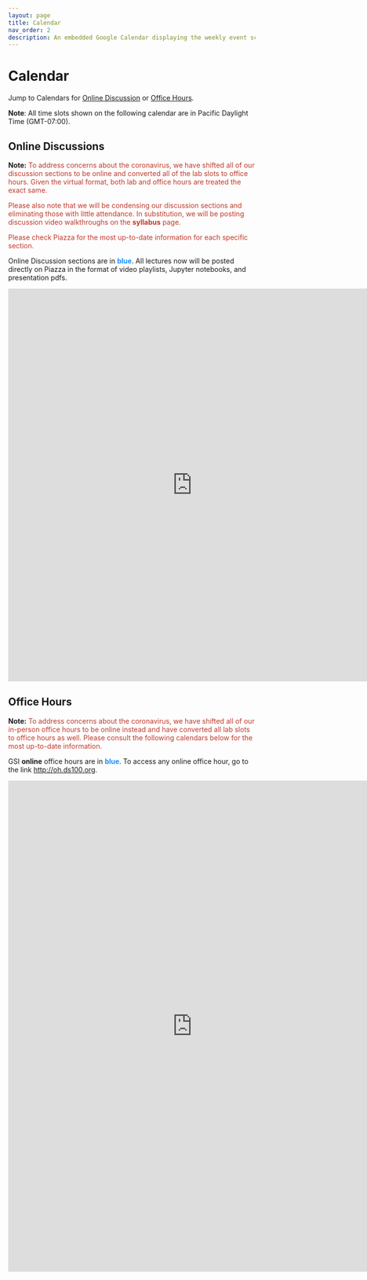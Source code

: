 ```yaml
---
layout: page
title: Calendar
nav_order: 2
description: An embedded Google Calendar displaying the weekly event schedule.
---
```


# Calendar

Jump to Calendars for [Online Discussion](#dll) or [Office Hours](#oh).

**Note**: All time slots shown on the following calendar are in Pacific Daylight Time (GMT-07:00).

<style>
.fc table {
  margin-bottom: 0;
}
</style>
<a name = 'dll'></a>

## Online Discussions

**Note:** <span style="color:#C0392B">To address concerns about the coronavirus, we have shifted all of our discussion sections to be online and converted all of the lab slots to office hours. Given the virtual format, both lab and office hours are treated the exact same. <span>

<span style="color:#C0392B">Please also note that we will be condensing our discussion sections and eliminating those with little attendance. In substitution, we will be posting discussion video walkthroughs on the **syllabus** page.</span>

<span style="color:#C0392B">Please check Piazza for the most up-to-date information for each specific section.</span>

Online Discussion sections are in <span style="color:DodgerBlue">**blue**</span>. All lectures now will be posted directly on Piazza in the format of video playlists, Jupyter notebooks, and presentation pdfs.

<iframe src="https://calendar.google.com/calendar/embed?height=800&amp;wkst=1&amp;bgcolor=%23ffffff&amp;ctz=America%2FLos_Angeles&amp;src=YmVya2VsZXkuZWR1XzFxOG1tNGxzaTRhdHZyYWlrdDZya2dsYzhnQGdyb3VwLmNhbGVuZGFyLmdvb2dsZS5jb20&amp;color=%234285F4&amp;mode=WEEK&amp;title=%20" style="border-width:0" width="750" height="800" frameborder="0" scrolling="no"></iframe>
<br>

<a name = 'oh'></a>

## Office Hours

<a name = 'loc'></a>
**Note:** <span style="color:#C0392B">To address concerns about the coronavirus, we have shifted all of our in-person office hours to be online instead and have converted all lab slots to office hours as well. Please consult the following calendars below for the most up-to-date information.</span>

GSI **online** office hours are in <span style="color:DodgerBlue">**blue**</span>. To access any online office hour, go to the link <http://oh.ds100.org>.

<iframe src="https://calendar.google.com/calendar/embed?height=1000&amp;wkst=1&amp;bgcolor=%23ffffff&amp;ctz=America%2FLos_Angeles&amp;mode=WEEK&amp;src=YmVya2VsZXkuZWR1Xzk1MnBocWl1bzBmZDRxdDcxNXBpODE5MWZjQGdyb3VwLmNhbGVuZGFyLmdvb2dsZS5jb20&amp;color=%237986CB&amp;title=%20" style="border-width:0" width="750" height="1000" frameborder="0" scrolling="no"></iframe>
<br>